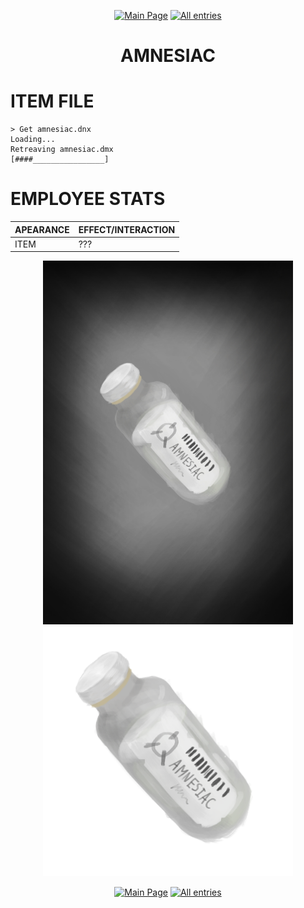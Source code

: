 <p align=center>
    <a href="../../">
        <img src="https://img.shields.io/badge/GO_TO-MAIN_PAGE-ffffff?style=for-the-badge&labelColor=000000&color=ffffff" title="Main Page" style="cursor: pointer;"/></a>
    <a href="../tree">
        <img src="https://img.shields.io/badge/GO_TO-ALL_ENTRIES-ffffff?style=for-the-badge&labelColor=000000&color=ffffff" title="All entries" style="cursor: pointer;"></a>
</p>
<h1 align="center">AMNESIAC</h1>

# ITEM FILE

```
> Get amnesiac.dnx
Loading...
Retreaving amnesiac.dmx
[####________________]
```

# EMPLOYEE STATS

| APEARANCE | EFFECT/INTERACTION |
| - | - |
| ITEM | ??? |

<p align="center">
    <img src="../../assets/images/items/card/Amnesiac.jpg" title="AMNESIAC" width="400"/>
    <img src="../../assets/images/items/icon/amnesiac.png" title="AMNESIAC" width="400"/>
</p>
<p align=center>
    <a href="../../">
        <img src="https://img.shields.io/badge/GO_TO-MAIN_PAGE-ffffff?style=for-the-badge&labelColor=000000&color=ffffff" title="Main Page" style="cursor: pointer;"/></a>
    <a href="../tree">
        <img src="https://img.shields.io/badge/GO_TO-ALL_ENTRIES-ffffff?style=for-the-badge&labelColor=000000&color=ffffff" title="All entries" style="cursor: pointer;"></a>
</p>